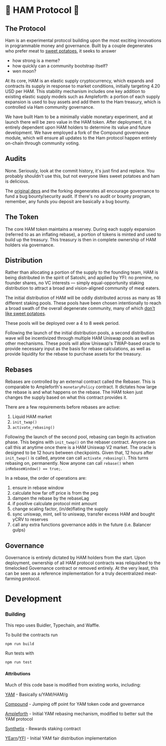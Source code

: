 # 🐷 HAM Protocol 🐷

## The Protocol

Ham is an experimental protocol building upon the most exciting innovations in programmable money and governance. Built by a couple degenerates who prefer meat to [sweet potatoes](https://github.com/yam-finance/yam-protocol), it seeks to answer

* how strong is a meme?
* how quickly can a community bootstrap itself?
* wen moon?

At its core, HAM is an elastic supply cryptocurrency, which expands and contracts its supply in response to market conditions, initially targeting 4.20 USD per HAM. This stability mechanism includes one key addition to existing elastic supply models such as Ampleforth: a portion of each supply expansion is used to buy assets and add them to the Ham treasury, which is controlled via Ham community governance.

We have built Ham to be a minimally viable monetary experiment, and at launch there will be zero value in the HAM token. After deployment, it is entirely dependent upon HAM holders to determine its value and future development. We have employed a fork of the Compound governance module, which will ensure all updates to the Ham protocol happen entirely on-chain through community voting.

## Audits

None. Seriously, look at the commit history, it's just find and replace. You probably shouldn't use this, but not everyone likes sweet potatoes and ham is delicious.

The [original devs](github.com/yam-finance/yam-protocol) and the forking degenerates all encourage governance to fund a bug bounty/security audit. If there's no audit or bounty program, remember, any funds you deposit are basically a bug bounty.

## The Token

The core HAM token maintains a reservey. During each supply expansion (referred to as an inflating rebase), a portion of tokens is minted and used to build up the treasury. This treasury is then in complete ownership of HAM holders via governance.

## Distribution

Rather than allocating a portion of the supply to the founding team, HAM is being distributed in the spirit of Satoshi, and applied by YFI: no premine, no founder shares, no VC interests — simply equal-opportunity staking distribution to attract a broad and vision-aligned community of meat eaters.

The initial distribution of HAM will be oddly distributed across as many as 18 different staking pools. These pools have been chosen intentionally to reach a broad swath of the overall degenerate community, many of which [don't like sweet potatoes](https://github.com/gam-finance/yam-protocol).

These pools will be deployed over a 4 to 8 week period.

Following the launch of the initial distribution pools, a second distribution wave will be incentivized through multiple HAM Uniswap pools as well as other mechanisms. These pools will allow Uniswap's TWAP-based oracle to provide necessary input as the basis for rebase calculations, as well as provide liquidity for the rebase to purchase assets for the treasury.

## Rebases

Rebases are controlled by an external contract called the Rebaser. This is comparable to Ampleforth's `monetaryPolicy` contract. It dictates how large the rebase is and what happens on the rebase. The HAM token just changes the supply based on what this contract provides it.

There are a few requirements before rebases are active:

1. Liquid HAM market
2. `init_twap()`
3. `activate_rebasing()`

Following the launch of the second pool, rebasing can begin its activation phase. This begins with `init_twap()` on the rebaser contract. Anyone can call this at anytime once there is a HAM Uniswap V2 market. The oracle is designed to be 12 hours between checkpoints. Given that, 12 hours after `init_twap()` is called, anyone can call `activate_rebasing()`. This turns rebasing on, permanently. Now anyone can call `rebase()` when `inRebaseWindow() == true;`.

In a rebase, the order of operations are:

1. ensure in rebase window
2. calculate how far off price is from the peg
3. dampen the rebase by the rebaseLag
4. if positive calculate protocol mint amount
5. change scaling factor, (in/de)flating the supply
6. sync uniswap, mint, sell to uniswap, transfer excess HAM and bought yCRV to reserves
7. call any extra functions governance adds in the future (i.e. Balancer gulps)

## Governance

Governance is entirely dictated by HAM holders from the start. Upon deployment, ownership of all HAM protocol contracts was reliquished to the timelocked Governance contract or removed entirely. At the very least, this can be seen as a reference implementation for a truly decentralized meat-farming protocol.

# Development

### Building

This repo uses Buidler, Typechain, and Waffle.

To build the contracts run

```sh
npm run build
```

Run tests with

```sh
npm run test
```

#### Attributions

Much of this code base is modified from existing works, including:

[YAM](https://yam.finance) - Basically s/YAM/HAM/g

[Compound](https://compound.finance) - Jumping off point for YAM token code and governance

[Ampleforth](https://ampleforth.org) - Initial YAM rebasing mechanism, modified to better suit the YAM protocol

[Synthetix](https://synthetix.io) - Rewards staking contract

[YEarn](https://yearn.finance)/[YFI](https://ygov.finance) - Initial YAM fair distribution implementation
